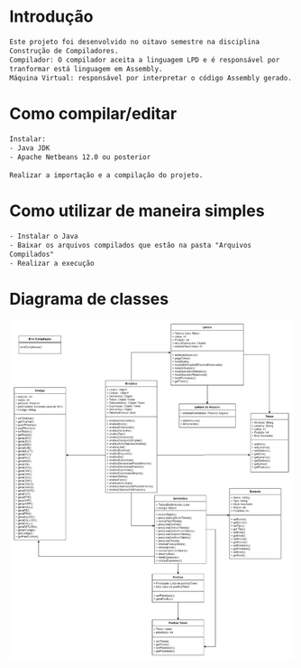 # Introdução
```
Este projeto foi desenvolvido no oitavo semestre na disciplina Construção de Compiladores.
Compilador: O compilador aceita a linguagem LPD e é responsável por tranformar está linguagem em Assembly.
Máquina Virtual: responsável por interpretar o código Assembly gerado.
```
# Como compilar/editar
```
Instalar:
- Java JDK
- Apache Netbeans 12.0 ou posterior

Realizar a importação e a compilação do projeto.
```

# Como utilizar de maneira simples
```
- Instalar o Java
- Baixar os arquivos compilados que estão na pasta "Arquivos Compilados"
- Realizar a execução
```
# Diagrama de classes
![alt text](https://github.com/matheusvalbert/Compiladores/blob/main/Compilador.png)

